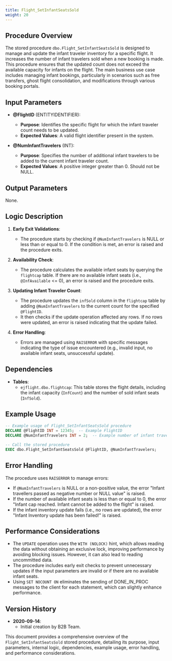 ```yaml
---
title: Flight_SetInfantSeatsSold
weight: 20
---
```

## Procedure Overview
The stored procedure `dbo.Flight_SetInfantSeatsSold` is designed to manage and update the infant traveler inventory for a specific flight. It increases the number of infant travelers sold when a new booking is made. This procedure ensures that the updated count does not exceed the available capacity for infants on the flight. 
The main business use case includes managing infant bookings, particularly in scenarios such as free transfers, ghost flight consolidation, and modifications through various booking portals.

## Input Parameters
- **@FlightID** (ENTITYIDENTIFIER): 
  - **Purpose**: Identifies the specific flight for which the infant traveler count needs to be updated.
  - **Expected Values**: A valid flight identifier present in the system.
  
- **@NumInfantTravelers** (INT): 
  - **Purpose**: Specifies the number of additional infant travelers to be added to the current infant traveler count.
  - **Expected Values**: A positive integer greater than 0. Should not be NULL.

## Output Parameters
None.

## Logic Description
1. **Early Exit Validations**:
   - The procedure starts by checking if `@NumInfantTravelers` is NULL or less than or equal to 0. If the condition is met, an error is raised and the procedure exits.
   
2. **Availability Check**:
   - The procedure calculates the available infant seats by querying the `flightcap` table. If there are no available infant seats (i.e., `@InfAvailable` <= 0), an error is raised and the procedure exits.
   
3. **Updating Infant Traveler Count**:
   - The procedure updates the `infSold` column in the `flightcap` table by adding `@NumInfantTravelers` to the current count for the specified `@FlightID`.
   - It then checks if the update operation affected any rows. If no rows were updated, an error is raised indicating that the update failed.

4. **Error Handling**:
   - Errors are managed using `RAISERROR` with specific messages indicating the type of issue encountered (e.g., invalid input, no available infant seats, unsuccessful update).

## Dependencies
- **Tables**:
  - `ejflight.dbo.flightcap`: This table stores the flight details, including the infant capacity (`InfCount`) and the number of sold infant seats (`InfSold`).

## Example Usage
```sql
-- Example usage of Flight_SetInfantSeatsSold procedure
DECLARE @FlightID INT = 12345;  -- Example FlightID
DECLARE @NumInfantTravelers INT = 2;  -- Example number of infant travelers to add

-- Call the stored procedure
EXEC dbo.Flight_SetInfantSeatsSold @FlightID, @NumInfantTravelers;
```

## Error Handling
The procedure uses `RAISERROR` to manage errors:
- If `@NumInfantTravelers` is NULL or a non-positive value, the error "Infant travellers passed as negative number or NULL value" is raised.
- If the number of available infant seats is less than or equal to 0, the error "Infant cap reached. Infant cannot be added to the flight" is raised.
- If the infant inventory update fails (i.e., no rows are updated), the error "Infant Inventory update has been failed!" is raised.

## Performance Considerations
- The `UPDATE` operation uses the `WITH (NOLOCK)` hint, which allows reading the data without obtaining an exclusive lock, improving performance by avoiding blocking issues. However, it can also lead to reading uncommitted data.
- The procedure includes early exit checks to prevent unnecessary updates if the input parameters are invalid or if there are no available infant seats.
- Using `SET NOCOUNT ON` eliminates the sending of DONE_IN_PROC messages to the client for each statement, which can slightly enhance performance.

## Version History
- **2020-09-14**:
  - Initial creation by B2B Team.

This document provides a comprehensive overview of the `Flight_SetInfantSeatsSold` stored procedure, detailing its purpose, input parameters, internal logic, dependencies, example usage, error handling, and performance considerations.

